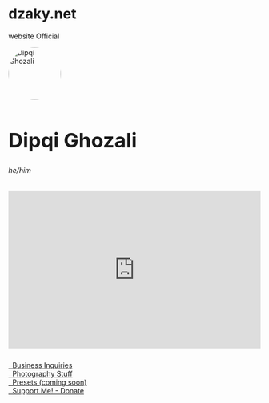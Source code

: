 # dzaky.net
website Official
<html>
<head>
<meta name="color-scheme" content="dark light">
  <meta charset="utf-8" />
    <meta name="author" content="Dipqi Ghozali">
    <meta name="google-site-verification" content="_UB1LoOZXKB9eKCw9FvN8DCnfrFPqLx2e-oEVl-RJFw" />
    <meta name="google-site-verification" content="WvVBQsQoW-JTos5C6j-vEGs9Tb-eexOA2iv3DTHFRvc" />
    <link rel="icon" type="image/png" href="/assets/icon.png">
    <link rel="image_src" href="dipqighozali.jpg">
    <meta property="fb:admins" content="100053501405339" />
  <meta property="og:type"               content="website, landing page" />
  <meta property="og:title"              content="Dipqi Ghozali" />
  <meta property="og:description"        content="Dipqi Ghozali's Landing Page." />
  <meta property="og:image"              content="dipqighozali.jpg" />
    <meta property="twitter:account_id" content="622422253" />
    <meta name="twitter:site" content="@dipqi">
    <meta property="og:site_name" content="Dipqi Ghozali">
  <meta name="viewport" content="width=device-width, initial-scale=0.85" />
	<link rel="stylesheet" href="https://stackpath.bootstrapcdn.com/bootstrap/4.3.1/css/bootstrap.min.css" integrity="sha384-ggOyR0iXCbMQv3Xipma34MD+dH/1fQ784/j6cY/iJTQUOhcWr7x9JvoRxT2MZw1T" crossorigin="anonymous">
  <link rel="stylesheet" href="begaye.css">
	<link rel="stylesheet" href="https://cdnjs.cloudflare.com/ajax/libs/font-awesome/6.3.0/css/fontawesome.min.css" integrity="sha512-cHxvm20nkjOUySu7jdwiUxgGy11vuVPE9YeK89geLMLMMEOcKFyS2i+8wo0FOwyQO/bL8Bvq1KMsqK4bbOsPnA==" crossorigin="anonymous" referrerpolicy="no-referrer" />
<link rel="stylesheet" href="https://cdnjs.cloudflare.com/ajax/libs/font-awesome/6.3.0/css/all.min.css" integrity="sha512-SzlrxWUlpfuzQ+pcUCosxcglQRNAq/DZjVsC0lE40xsADsfeQoEypE+enwcOiGjk/bSuGGKHEyjSoQ1zVisanQ==" crossorigin="anonymous" referrerpolicy="no-referrer" />
  <title>Dipqi Ghozali</title>
</head>
<body>
<div class="container">
  <div class="media mt-5">
    <img src="dipqighozali.jpg" alt="Dipqi Ghozali" class="m-3" alt="image" width="105px" height="105px" style="border-radius: 50%;">
    <div class="media-body m-2">
      <div class="align-items-center mt-2">
     <h1  style="font-size: 40px;">Dipqi Ghozali</h1>
     <h6 style="padding-top: 0,5px;">he/him</h6> 
	    </div>
	    <a id="sebuahikonyangsudahakutarohdiataswoi" href="https://instagr.am/dzsrg" target="_blank"> <i class="fab fa-instagram"> </i> </a>
	    <a id="sebuahikonyangsudahakutarohdiataswoi" href="https://youtube.com/@dzsrg" target="_blank"> <i class="fab fa-youtube"> </i> </a>
	    <a id="sebuahikonyangsudahakutarohdiataswoi" href="https://tiktok.com/@dzsrg" target="_blank"> <i class="fab fa-tiktok"> </i> </a>
	    <a id="sebuahikonyangsudahakutarohdiataswoi" href="https://fb.me/dzsrg" target="_blank"> <i class="fab fa-facebook"> </i> </a>
	    <a id="sebuahikonyangsudahakutarohdiataswoi" href="https://twitter.com/dzsrg" target="_blank"> <i class="fab fa-twitter"> </i> </a>
     	 <a id="sebuahikonyangsudahakutarohdiataswoi" href="https://www.linkedin.com/in/dzsrg"> <i class="fab fa-linkedin"> </i> </a>
    </div>
  </div>
<div class="mt-4" style="display: flex; justify-content: center; padding-bottom: 25px;">
	<iframe width="1110" height="315" src="https://www.youtube.com/embed/videoseries?list=PLCYEbVy_0n64IR1U50nTY9rLOftha3RUd" title="YouTube video player" frameborder="0" allow="accelerometer; autoplay; clipboard-write; encrypted-media; gyroscope; picture-in-picture; web-share" allowfullscreen></iframe>
	</div>
   <!--         
  <div class="col-md-20 col-xl-30">
	  <div class="card bg-c-blue order-card">
<div class="card-block" style="display: flex; justify-content: center;">
                      </div>
	  </div>
</div>
-->
<a href="/cdn-cgi/l/email-protection#cbb8aab2aa8bafa2bbbaa2e5a5aebf" class="btn btn-outline-light btn-block" role="button" target="_blank"><i class="fa fa-envelope">&nbsp;</i> Business Inquiries</a>
	<br>
  <a href="https://unsplash.com/dipqi" class="btn btn-outline-light btn-block" role="button" target="_blank"><i class="fa fa-camera-retro">&nbsp;</i> Photography Stuff</a>
  <br>
  <a href="#" class="btn btn-outline-light btn-block" role="button" target="_blank"><i class="fa fa-sliders">&nbsp;</i> Presets (coming soon)</a>
  <br>
  <a href="https://saweria.co/dipqi" class="btn btn-outline-light btn-block" role="button" target="_blank"><i class="fa fa-dollar">&nbsp;</i> Support Me! - Donate</a>
	</div>
<div class="footer">
	<script data-cfasync="false" src="/cdn-cgi/scripts/5c5dd728/cloudflare-static/email-decode.min.js"></script><script src="https://cdnjs.cloudflare.com/ajax/libs/font-awesome/6.3.0/js/all.min.js" integrity="sha512-2bMhOkE/ACz21dJT8zBOMgMecNxx0d37NND803ExktKiKdSzdwn+L7i9fdccw/3V06gM/DBWKbYmQvKMdAA9Nw==" crossorigin="anonymous" referrerpolicy="no-referrer"></script>
	</div>
</div>
</body>
  
</html>
